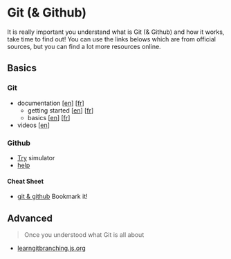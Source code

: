 # Git (& Github)

It is really important you understand what is Git (& Github) and how it works, take time to find out!
You can use the links belows which are from official sources, but you can find a lot more resources online. 

## Basics

### Git
- documentation [[en](https://git-scm.com/book/en/v2/)] [[fr](https://git-scm.com/book/fr/v2/)]
  - getting started [[en](https://git-scm.com/book/en/v2/Getting-Started-About-Version-Control)] [[fr](https://git-scm.com/book/fr/v2/D%C3%A9marrage-rapide-%C3%80-propos-de-la-gestion-de-version)]
  - basics [[en](https://git-scm.com/book/en/v2/Git-Basics-Getting-a-Git-Repository)] [[fr](https://git-scm.com/book/fr/v2/Les-bases-de-Git-D%C3%A9marrer-un-d%C3%A9p%C3%B4t-Git)]
- videos [[en](https://git-scm.com/videos)]

### Github
- [Try](https://try.github.io) simulator
- [help](https://help.github.com/articles/git-and-github-learning-resources)

#### Cheat Sheet
- [git & github](https://services.github.com/on-demand/downloads/github-git-cheat-sheet.pdf) Bookmark it!


## Advanced
> Once you understood what Git is all about

- [learngitbranching.js.org](https://learngitbranching.js.org/) 

